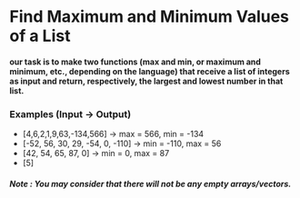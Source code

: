 # Find Maximum and Minimum Values of a List

#### our task is to make two functions (max and min, or maximum and minimum, etc., depending on the language) that receive a list of integers as input and return, respectively, the largest and lowest number in that list.

### Examples (Input -> Output)

- [4,6,2,1,9,63,-134,566] -> max = 566, min = -134
- [-52, 56, 30, 29, -54, 0, -110] -> min = -110, max = 56
- [42, 54, 65, 87, 0] -> min = 0, max = 87
- [5]

##### Note : You may consider that there will not be any empty arrays/vectors.
